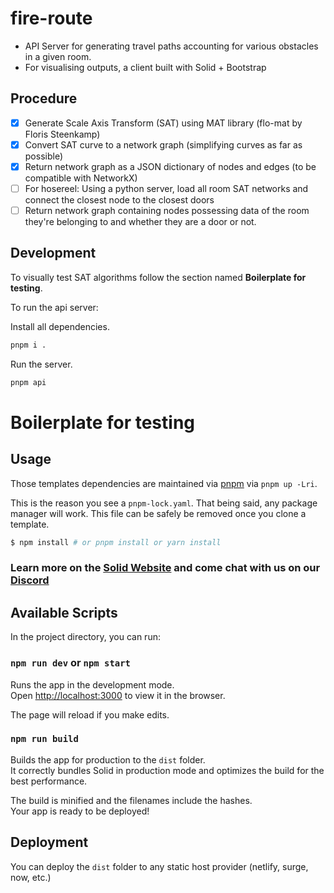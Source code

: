 # fire-route
- API Server for generating travel paths accounting for various obstacles in a given room.
- For visualising outputs, a client built with Solid + Bootstrap 

## Procedure
- [x] Generate Scale Axis Transform (SAT) using MAT library (flo-mat by Floris Steenkamp)
- [x] Convert SAT curve to a network graph (simplifying curves as far as possible)
- [x] Return network graph as a JSON dictionary of nodes and edges (to be compatible with NetworkX)
- [ ] For hosereel: Using a python server, load all room SAT networks and connect the closest node to the closest doors
- [ ] Return network graph containing nodes possessing data of the room they're belonging to and whether they are a door or not.

## Development
To visually test SAT algorithms follow the section named **Boilerplate for testing**.

To run the api server:

Install all dependencies.
```bash
pnpm i .
```

Run the server.
```bash 
pnpm api
```

# Boilerplate for testing
## Usage

Those templates dependencies are maintained via [pnpm](https://pnpm.io) via `pnpm up -Lri`.

This is the reason you see a `pnpm-lock.yaml`. That being said, any package manager will work. This file can be safely be removed once you clone a template.

```bash
$ npm install # or pnpm install or yarn install
```

### Learn more on the [Solid Website](https://solidjs.com) and come chat with us on our [Discord](https://discord.com/invite/solidjs)

## Available Scripts

In the project directory, you can run:

### `npm run dev` or `npm start`

Runs the app in the development mode.<br>
Open [http://localhost:3000](http://localhost:3000) to view it in the browser.

The page will reload if you make edits.<br>

### `npm run build`

Builds the app for production to the `dist` folder.<br>
It correctly bundles Solid in production mode and optimizes the build for the best performance.

The build is minified and the filenames include the hashes.<br>
Your app is ready to be deployed!

## Deployment

You can deploy the `dist` folder to any static host provider (netlify, surge, now, etc.)
